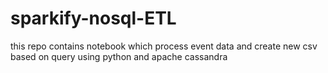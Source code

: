 # sparkify-nosql-ETL
 this repo contains notebook which process event data and create new csv based on query using python and apache cassandra

